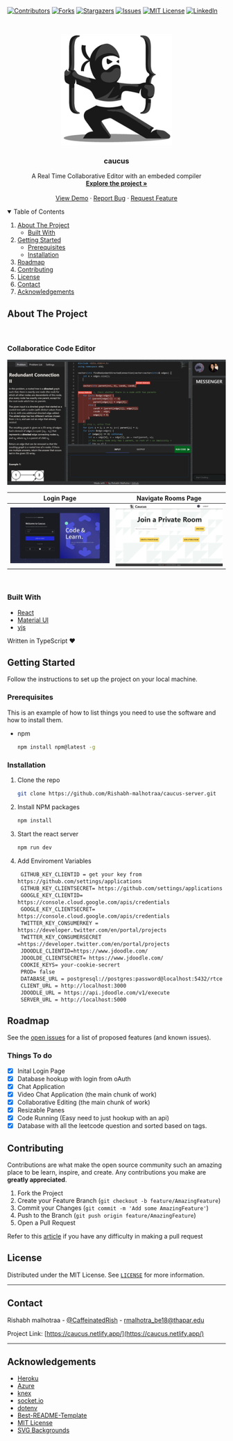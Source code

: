<!--
*** Thanks for checking out the caucus. If you have a suggestion
*** that would make this better, please fork the repo and create a pull request
*** or simply open an issue with the tag "enhancement".
-->

<!-- PROJECT SHIELDS -->

[![Contributors][contributors-shield]][contributors-url]
[![Forks][forks-shield]][forks-url]
[![Stargazers][stars-shield]][stars-url]
[![Issues][issues-shield]][issues-url]
[![MIT License][license-shield]][license-url]
[![LinkedIn][linkedin-shield]][linkedin-url]

<!-- PROJECT LOGO -->
<br />
<p align="center">
  <a href="https://caucus.netlify.app/">
    <img src="images/logo.png" alt="Logo" width="256" height="256">
  </a>

  <strong>
    <h3 align="center" >caucus</h3>
  </strong>
  <p align="center">
    A Real Time Collaborative Editor with an embeded compiler
    <br />
    <a href="https://github.com/Rishabh-malhotraa/caucus-server/tree/main/src"><strong>Explore the project »</strong></a>
    <br />
    <br />
    <a href="https://caucus.netlify.app/">View Demo</a>
    ·
    <a href="https://github.com/Rishabh-malhotraa/caucus-server/issues">Report Bug</a>
    ·
    <a href="https://github.com/Rishabh-malhotraa/caucus-server/issues">Request Feature</a>
  </p>
</p>

<!-- TABLE OF CONTENTS -->
<details open="open">
  <summary>Table of Contents</summary>
  <ol>
    <li>
      <a href="#about-the-project">About The Project</a>
      <ul>
        <li><a href="#built-with">Built With</a></li>
      </ul>
    </li>
    <li>
      <a href="#getting-started">Getting Started</a>
      <ul>
        <li><a href="#prerequisites">Prerequisites</a></li>
        <li><a href="#installation">Installation</a></li>
      </ul>
    </li>
    <li><a href="#roadmap">Roadmap</a></li>
    <li><a href="#contributing">Contributing</a></li>
    <li><a href="#license">License</a></li>
    <li><a href="#contact">Contact</a></li>
    <li><a href="#acknowledgements">Acknowledgements</a></li>
  </ol>
</details>

## About The Project

<br/>

### Collaboratice Code Editor

[![Product Name Screen Shot][product-screenshoti]](https://caucus.netlify.app/)

|                                    Login Page                                    |                                Navigate Rooms Page                                |
| :------------------------------------------------------------------------------: | :-------------------------------------------------------------------------------: |
| [![Product Name Screen Shot][product-screenshotii]](https://caucus.netlify.app/) | [![Product Name Screen Shot][product-screenshotiii]](https://caucus.netlify.app/) |

<br />

### Built With

- [React](https://reactjs.org/docs/getting-started.html)
- [Material UI](https://material-ui.com/getting-started/installation/)
- [yjs](https://yjs.dev/)

Written in TypeScript ♥

## Getting Started

Follow the instructions to set up the project on your local machine.

### Prerequisites

This is an example of how to list things you need to use the software and how to install them.

- npm

  ```sh
  npm install npm@latest -g
  ```

### Installation

1. Clone the repo

   ```sh
   git clone https://github.com/Rishabh-malhotraa/caucus-server.git
   ```

2. Install NPM packages

   ```sh
   npm install
   ```

3. Start the react server

   ```sh
   npm run dev
   ```

4. Add Enviroment Variables

   ```
    GITHUB_KEY_CLIENTID = get your key from  https://github.com/settings/applications
    GITHUB_KEY_CLIENTSECRET= https://github.com/settings/applications
    GOOGLE_KEY_CLIENTID= https://console.cloud.google.com/apis/credentials
    GOOGLE_KEY_CLIENTSECRET= https://console.cloud.google.com/apis/credentials
    TWITTER_KEY_CONSUMERKEY = https://developer.twitter.com/en/portal/projects
    TWITTER_KEY_CONSUMERSECRET =https://developer.twitter.com/en/portal/projects
    JDOODLE_CLIENTID=https://www.jdoodle.com/
    JDOOLDE_CLIENTSECRET= https://www.jdoodle.com/
    COOKIE_KEYS= your-cookie-secrert
    PROD= false
    DATABASE_URL = postgresql://postgres:password@localhost:5432/rtce
    CLIENT_URL = http://localhost:3000
    JDOODLE_URL = https://api.jdoodle.com/v1/execute
    SERVER_URL = http://localhost:5000
   ```

## Roadmap

See the [open issues](https://github.com/Rishabh-malhotraa/caucus-server/issues) for a list of proposed features (and known issues).

### Things To do

- [x] Inital Login Page
- [x] Database hookup with login from oAuth
- [x] Chat Application
- [x] Video Chat Application (the main chunk of work)
- [x] Collaborative Editing (the main chunk of work)
- [x] Resizable Panes
- [x] Code Running (Easy need to just hookup with an api)
- [x] Database with all the leetcode question and sorted based on tags.

## Contributing

Contributions are what make the open source community such an amazing place to be learn, inspire, and create. Any contributions you make are **greatly appreciated**.

1. Fork the Project
2. Create your Feature Branch (`git checkout -b feature/AmazingFeature`)
3. Commit your Changes (`git commit -m 'Add some AmazingFeature'`)
4. Push to the Branch (`git push origin feature/AmazingFeature`)
5. Open a Pull Request

Refer to this [article](https://medium.com/swlh/guide-to-git-a-practical-approach-27926a1ff564?sk=b54ca413a142c275f5d2901d0384a0db) if you have any difficulty in making a pull request

## License

Distributed under the MIT License. See [`LICENSE`][license-url] for more information.

---

## Contact

Rishabh malhotraa - [@CaffeinatedRish](https://twitter.com/CaffeinatedRish) - rmalhotra_be18@thapar.edu

Project Link: [https://caucus.netlify.app/](https://caucus.netlify.app/)

---

## Acknowledgements

- [Heroku](https://www.heroku.com/)
- [Azure](https://azure.microsoft.com/en-us/)
- [knex](https://www.npmjs.com/package/knex)
- [socket.io](https://www.npmjs.com/package/socket.io)
- [dotenv](https://www.npmjs.com/package/dotenv)
- [Best-README-Template](https://github.com/othneildrew/Best-README-Template)
- [MIT License](https://opensource.org/licenses/MIT)
- [SVG Backgrounds](https://www.svgbackgrounds.com/)

<!-- https://www.markdownguide.org/basic-syntax/#reference-style-links -->

[contributors-shield]: https://img.shields.io/github/contributors/Rishabh-malhotraa/caucus-server.svg?style=for-the-badge
[contributors-url]: https://github.com/Rishabh-malhotraa/caucus-server/graphs/contributors
[forks-shield]: https://img.shields.io/github/forks/Rishabh-malhotraa/caucus-server.svg?style=for-the-badge
[forks-url]: https://github.com/Rishabh-malhotraa/caucus-server/network/members
[stars-shield]: https://img.shields.io/github/stars/Rishabh-malhotraa/caucus-server.svg?style=for-the-badge
[stars-url]: https://github.com/Rishabh-malhotraa/caucus-server/stargazers
[issues-shield]: https://img.shields.io/github/issues/Rishabh-malhotraa/caucus-server.svg?style=for-the-badge
[issues-url]: https://github.com/Rishabh-malhotraa/caucus-server/issues
[license-shield]: https://img.shields.io/github/license/Rishabh-malhotraa/caucus-server.svg?style=for-the-badge
[license-url]: https://github.com/Rishabh-malhotraa/caucus-server/blob/main/LICENSE.txt
[linkedin-shield]: https://img.shields.io/badge/-LinkedIn-black.svg?style=for-the-badge&logo=linkedin&colorB=555
[linkedin-url]: https://www.linkedin.com/in/rishabh-malhotra-4536a418b
[product-screenshoti]: images/code-editor.png
[product-screenshotii]: images/login-page.png
[product-screenshotiii]: images/navigation-page.png
